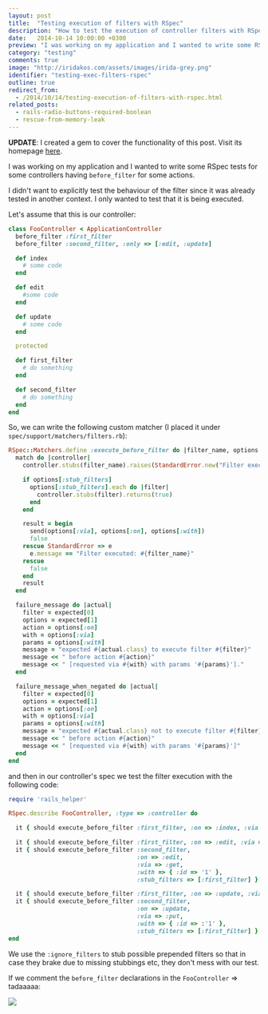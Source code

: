 ```yaml
---
layout: post
title:  "Testing execution of filters with RSpec"
description: "How to test the execution of controller filters with RSpec."
date:   2014-10-14 10:00:00 +0300
preview: "I was working on my application and I wanted to write some RSpec tests for some controllers having `before_filter` for some actions...."
category: "testing"
comments: true
image: "http://iridakos.com/assets/images/irida-grey.png"
identifier: "testing-exec-filters-rspec"
outline: true
redirect_from:
  - /2014/10/14/testing-execution-of-filters-with-rspec.html
related_posts:
  - rails-radio-buttons-required-boolean
  - rescue-from-memory-leak
---
```


**UPDATE**: I created a gem to cover the functionality of this post. Visit its homepage [here](https://github.com/iridakos/rspec-matchers-controller_filters).

I was working on my application and I wanted to write some RSpec tests for some controllers having `before_filter` for some actions.

I didn't want to explicitly test the behaviour of the filter since it was already tested in another context. I only wanted to test that it is being executed.

Let's assume that this is our controller:

``` ruby
class FooController < ApplicationController
  before_filter :first_filter
  before_filter :second_filter, :only => [:edit, :update]

  def index
    # some code
  end

  def edit
    #some code
  end

  def update
    # some code
  end

  protected

  def first_filter
    # do something
  end

  def second_filter
    # do something
  end
end
```

So, we can write the following custom matcher (I placed it under `spec/support/matchers/filters.rb`):

``` ruby
RSpec::Matchers.define :execute_before_filter do |filter_name, options|
  match do |controller|
    controller.stubs(filter_name).raises(StandardError.new("Filter executed: #{filter_name}"))

    if options[:stub_filters]
      options[:stub_filters].each do |filter|
        controller.stubs(filter).returns(true)
      end
    end

    result = begin
      send(options[:via], options[:on], options[:with])
      false
    rescue StandardError => e
      e.message == "Filter executed: #{filter_name}"
    rescue
      false
    end
    result
  end

  failure_message do |actual|
    filter = expected[0]
    options = expected[1]
    action = options[:on]
    with = options[:via]
    params = options[:with]
    message = "expected #{actual.class} to execute filter #{filter}"
    message << " before action #{action}"
    message << " [requested via #{with} with params '#{params}']."
  end

  failure_message_when_negated do |actual|
    filter = expected[0]
    options = expected[1]
    action = options[:on]
    with = options[:via]
    params = options[:with]
    message = "expected #{actual.class} not to execute filter #{filter}"
    message << " before action #{action}"
    message << " [requested via #{with} with params '#{params}']"
  end
end
```

and then in our controller's spec we test the filter execution with the following code:

``` ruby
require 'rails_helper'

RSpec.describe FooController, :type => :controller do

  it { should execute_before_filter :first_filter, :on => :index, :via => :get }

  it { should execute_before_filter :first_filter, :on => :edit, :via => :get, :with => { :id => '1' } }
  it { should execute_before_filter :second_filter,
                                    :on => :edit,
                                    :via => :get,
                                    :with => { :id => '1' },
                                    :stub_filters => [:first_filter] }

  it { should execute_before_filter :first_filter, :on => :update, :via => :put, :with => { :id => '1' } }
  it { should execute_before_filter :second_filter,
                                    :on => :update,
                                    :via => :put,
                                    :with => { :id => :'1' },
                                    :stub_filters => [:first_filter] }
end
```

We use the `:ignore_filters` to stub possible prepended filters so that in case they brake due to missing stubbings etc, they don't mess with our test.

If we comment the `before_filter` declarations in the `FooController` => tadaaaaa:

![](http://1.bp.blogspot.com/-bQn2QNa2khs/VE_hB6TVtpI/AAAAAAAAA7Y/vnRKVmXyXJ0/s1600/irida.png)
